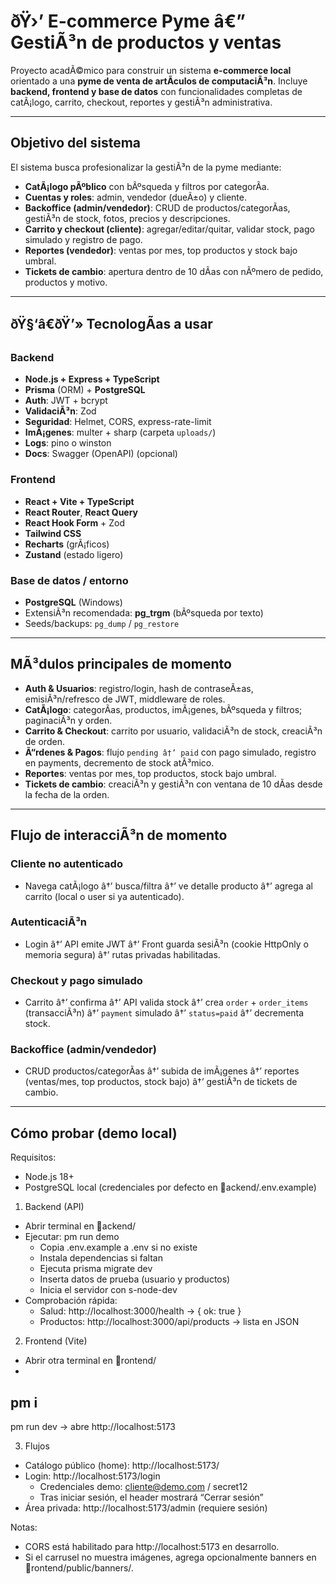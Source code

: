 ﻿# ðŸ›’ E-commerce Pyme â€” GestiÃ³n de productos y ventas

Proyecto acadÃ©mico para construir un sistema **e-commerce local** orientado a una **pyme de venta de artÃ­culos de computaciÃ³n**.
Incluye **backend, frontend y base de datos** con funcionalidades completas de catÃ¡logo, carrito, checkout, reportes y gestiÃ³n administrativa.

---

## Objetivo del sistema

El sistema busca profesionalizar la gestiÃ³n de la pyme mediante:

- **CatÃ¡logo pÃºblico** con bÃºsqueda y filtros por categorÃ­a.
- **Cuentas y roles**: admin, vendedor (dueÃ±o) y cliente.
- **Backoffice (admin/vendedor)**: CRUD de productos/categorÃ­as, gestiÃ³n de stock, fotos, precios y descripciones.
- **Carrito y checkout (cliente)**: agregar/editar/quitar, validar stock, pago simulado y registro de pago.
- **Reportes (vendedor)**: ventas por mes, top productos y stock bajo umbral.
- **Tickets de cambio**: apertura dentro de 10 dÃ­as con nÃºmero de pedido, productos y motivo.

---

## ðŸ§‘â€ðŸ’» TecnologÃ­as a usar

### Backend

- **Node.js + Express + TypeScript**
- **Prisma** (ORM) + **PostgreSQL**
- **Auth**: JWT + bcrypt
- **ValidaciÃ³n**: Zod
- **Seguridad**: Helmet, CORS, express-rate-limit
- **ImÃ¡genes**: multer + sharp (carpeta `uploads/`)
- **Logs**: pino o winston
- **Docs**: Swagger (OpenAPI) (opcional)

### Frontend

- **React + Vite + TypeScript**
- **React Router**, **React Query**
- **React Hook Form** + Zod
- **Tailwind CSS**
- **Recharts** (grÃ¡ficos)
- **Zustand** (estado ligero)

### Base de datos / entorno

- **PostgreSQL** (Windows)
- ExtensiÃ³n recomendada: **pg_trgm** (bÃºsqueda por texto)
- Seeds/backups: `pg_dump` / `pg_restore`

---

## MÃ³dulos principales de momento

- **Auth & Usuarios**: registro/login, hash de contraseÃ±as, emisiÃ³n/refresco de JWT, middleware de roles.
- **CatÃ¡logo**: categorÃ­as, productos, imÃ¡genes, bÃºsqueda y filtros; paginaciÃ³n y orden.
- **Carrito & Checkout**: carrito por usuario, validaciÃ³n de stock, creaciÃ³n de orden.
- **Ã“rdenes & Pagos**: flujo `pending â†’ paid` con pago simulado, registro en payments, decremento de stock atÃ³mico.
- **Reportes**: ventas por mes, top productos, stock bajo umbral.
- **Tickets de cambio**: creaciÃ³n y gestiÃ³n con ventana de 10 dÃ­as desde la fecha de la orden.

---

## Flujo de interacciÃ³n de momento

### Cliente no autenticado

- Navega catÃ¡logo â†’ busca/filtra â†’ ve detalle producto â†’ agrega al carrito (local o user si ya autenticado).

### AutenticaciÃ³n

- Login â†’ API emite JWT â†’ Front guarda sesiÃ³n (cookie HttpOnly o memoria segura) â†’ rutas privadas habilitadas.

### Checkout y pago simulado

- Carrito â†’ confirma â†’ API valida stock â†’ crea `order` + `order_items` (transacciÃ³n) â†’ `payment` simulado â†’ `status=paid` â†’ decrementa stock.

### Backoffice (admin/vendedor)

- CRUD productos/categorÃ­as â†’ subida de imÃ¡genes â†’ reportes (ventas/mes, top productos, stock bajo) â†’ gestiÃ³n de tickets de cambio.


---

## Cómo probar (demo local)

Requisitos:
- Node.js 18+
- PostgreSQL local (credenciales por defecto en ackend/.env.example)

1) Backend (API)
- Abrir terminal en ackend/
- Ejecutar: 
pm run demo
  - Copia .env.example a .env si no existe
  - Instala dependencias si faltan
  - Ejecuta prisma migrate dev
  - Inserta datos de prueba (usuario y productos)
  - Inicia el servidor con 	s-node-dev
- Comprobación rápida:
  - Salud: http://localhost:3000/health → { ok: true }
  - Productos: http://localhost:3000/api/products → lista en JSON

2) Frontend (Vite)
- Abrir otra terminal en rontend/
- 
pm i
- 
pm run dev → abre http://localhost:5173

3) Flujos
- Catálogo público (home): http://localhost:5173/
- Login: http://localhost:5173/login
  - Credenciales demo: cliente@demo.com / secret12
  - Tras iniciar sesión, el header mostrará “Cerrar sesión”
- Área privada: http://localhost:5173/admin (requiere sesión)

Notas:
- CORS está habilitado para http://localhost:5173 en desarrollo.
- Si el carrusel no muestra imágenes, agrega opcionalmente banners en rontend/public/banners/.

